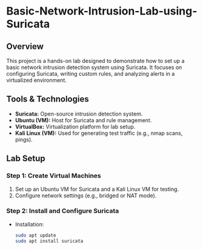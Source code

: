 # Basic-Network-Intrusion-Lab-using-Suricata

## Overview
This project is a hands-on lab designed to demonstrate how to set up a basic network intrusion detection system using Suricata. It focuses on configuring Suricata, writing custom rules, and analyzing alerts in a virtualized environment.
## Tools & Technologies
- **Suricata:** Open-source intrusion detection system.
- **Ubuntu (VM):** Host for Suricata and rule management.
- **VirtualBox:** Virtualization platform for lab setup.
- **Kali Linux (VM):** Used for generating test traffic (e.g., nmap scans, pings).

## Lab Setup
### Step 1: Create Virtual Machines
1. Set up an Ubuntu VM for Suricata and a Kali Linux VM for testing.
2. Configure network settings (e.g., bridged or NAT mode).

### Step 2: Install and Configure Suricata
- Installation:
  ```bash
  sudo apt update
  sudo apt install suricata
